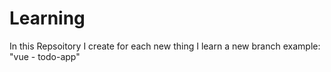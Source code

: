 # Learning

In this Repsoitory I create for each new thing I learn a new branch
example: "vue - todo-app"
